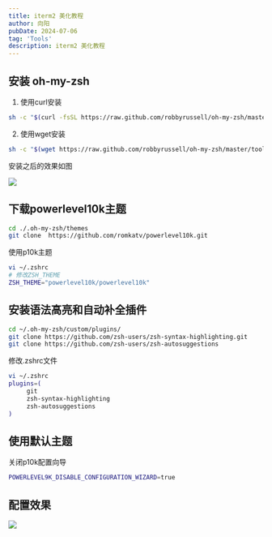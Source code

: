 ```yaml
---
title: iterm2 美化教程
author: 向阳
pubDate: 2024-07-06
tag: 'Tools'
description: iterm2 美化教程
---
```


## 安装 oh-my-zsh

1. 使用curl安装
```sh
sh -c "$(curl -fsSL https://raw.github.com/robbyrussell/oh-my-zsh/master/tools/install.sh)"
```
2. 使用wget安装

```sh
sh -c "$(wget https://raw.github.com/robbyrussell/oh-my-zsh/master/tools/install.sh -O -)"
```
安装之后的效果如图

<!-- ![](https://files.mdnice.com/user/17954/3a3f78ec-fee8-443b-a66e-9b0b432ed958.png) -->
![](/images/tools/iterm/zsh-install.webp)

## 下载powerlevel10k主题

```sh
cd ./.oh-my-zsh/themes
git clone  https://github.com/romkatv/powerlevel10k.git
```

使用p10k主题

```sh
vi ~/.zshrc
# 修改ZSH_THEME
ZSH_THEME="powerlevel10k/powerlevel10k"
```

## 安装语法高亮和自动补全插件
```sh
cd ~/.oh-my-zsh/custom/plugins/
git clone https://github.com/zsh-users/zsh-syntax-highlighting.git
git clone https://github.com/zsh-users/zsh-autosuggestions
```

修改.zshrc文件

```sh
vi ~/.zshrc 
plugins=(
     git
     zsh-syntax-highlighting
     zsh-autosuggestions
)
```

## 使用默认主题
关闭p10k配置向导
```sh
POWERLEVEL9K_DISABLE_CONFIGURATION_WIZARD=true
```

## 配置效果

![](/images/tools/iterm/result.webp)
